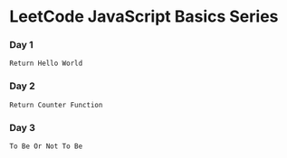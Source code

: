 # LeetCode JavaScript Basics Series

### Day 1

    Return Hello World

### Day 2

    Return Counter Function

### Day 3

    To Be Or Not To Be